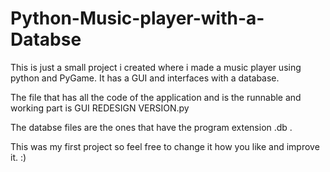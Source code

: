 # Python-Music-player-with-a-Databse
This is just a small project i created where i made a music player using python and PyGame. It has a GUI and interfaces with a database.


The file that has all the code of the application and is the runnable and working part is GUI REDESIGN VERSION.py

The databse files are the ones that have the program extension .db .

This was my first project so feel free to change it how you like and improve it. :)
